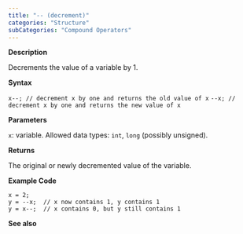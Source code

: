 ```yaml
---
title: "-- (decrement)"
categories: "Structure"
subCategories: "Compound Operators"
---
```


**Description**

Decrements the value of a variable by 1.

**Syntax**

`x--; // decrement x by one and returns the old value of x`
`--x; // decrement x by one and returns the new value of x`

**Parameters**

`x`: variable. Allowed data types: `int`, `long` (possibly unsigned).

**Returns**

The original or newly decremented value of the variable.

**Example Code**

    x = 2;
    y = --x;  // x now contains 1, y contains 1
    y = x--;  // x contains 0, but y still contains 1

**See also**

